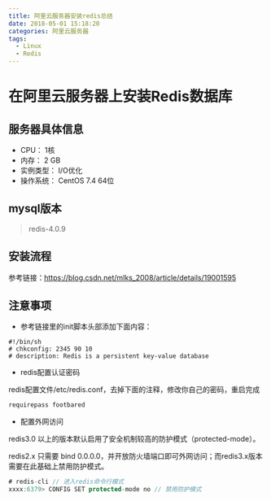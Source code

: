 ```yaml
---
title: 阿里云服务器安装redis总结
date: 2018-05-01 15:18:20
categories: 阿里云服务器
tags:
  - Linux
  - Redis
---
```


# 在阿里云服务器上安装Redis数据库  

## 服务器具体信息  

* CPU： 1核 
* 内存： 2 GB 
* 实例类型： I/O优化 
* 操作系统： CentOS 7.4 64位  

## mysql版本  

> redis-4.0.9  

## 安装流程  

参考链接：<https://blog.csdn.net/mlks_2008/article/details/19001595>  

## 注意事项  

* 参考链接里的init脚本头部添加下面内容：  

```properties
#!/bin/sh
# chkconfig: 2345 90 10
# description: Redis is a persistent key-value database
```  
* redis配置认证密码  

redis配置文件/etc/redis.conf，去掉下面的注释，修改你自己的密码，重启完成

```java
requirepass footbared  
```   

* 配置外网访问  

redis3.0 以上的版本默认启用了安全机制较高的防护模式（protected-mode）。  

redis2.x 只需要 bind 0.0.0.0，并开放防火墙端口即可外网访问；而redis3.x版本需要在此基础上禁用防护模式。  

```java
# redis-cli // 进入redis命令行模式  
xxxx:6379> CONFIG SET protected-mode no // 禁用防护模式 
```  

